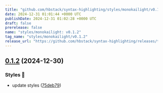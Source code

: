 ```yaml
---
title: "github.com/hbstack/syntax-highlighting/styles/monokailight/v0.1.2"
date: 2024-12-31 01:01:44 +0000 UTC
publishDate: 2024-12-31 01:02:28 +0000 UTC
draft: false
prerelease: false
name: "styles/monokailight: v0.1.2"
tag_name: "styles/monokailight/v0.1.2"
release_url: "https://github.com/hbstack/syntax-highlighting/releases/tag/styles/monokailight/v0.1.2"
---
```


## [0.1.2](https://github.com/hbstack/syntax-highlighting/compare/styles/monokailight/v0.1.1...styles/monokailight/v0.1.2) (2024-12-30)


### Styles 🎨

* update styles ([75deb79](https://github.com/hbstack/syntax-highlighting/commit/75deb79773c00a91668118f44e1ffcf018513cd9))
